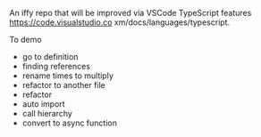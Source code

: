 An iffy repo that will be improved via VSCode TypeScript features https://code.visualstudio.co  xm/docs/languages/typescript.
 
To demo

- go to definition
- finding references
- rename times to multiply
- refactor to another file
- refactor 
- auto import
- call hierarchy
- convert to async function